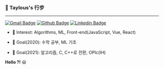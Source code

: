 ### 📖 Taylous's 行步

------

[![Gmail Badge](https://img.shields.io/badge/-Gmail-c14438?style=flat-square&logo=Gmail&logoColor=white)](mailto:taylous99@gmail.com) 
[![Github Badge](https://img.shields.io/badge/-Github-000?style=flat-square&logo=Github&logoColor=white)](https://github.com/taylous)
[![Linkedin Badge](https://img.shields.io/badge/-LinkedIn-blue?style=flat-square&logo=Linkedin&logoColor=white)](https://www.linkedin.com/in/changyoon-kim-18b6591b6/)

- 📖 Interest: Algorithms, ML, Front-end(JavaScript, Vue, React)
  

- 🎯 Goal(2020): 수학 공부, ML 기초
- 🎯 Goal(2021): 알고리즘, C, C++로 전환, OPIc(IH)



**Hello ?!** 😃

<!--
**Karmantez/Karmantez** is a ✨ _special_ ✨ repository because its `README.md` (this file) appears on your GitHub profile.

Here are some ideas to get you started:

- 🔭 I’m currently working on ...
- 🌱 I’m currently learning ...
- 👯 I’m looking to collaborate on ...
- 🤔 I’m looking for help with ...
- 💬 Ask me about ...
- 📫 How to reach me: ...
- 😄 Pronouns: ...
- ⚡ Fun fact: ...
-->

